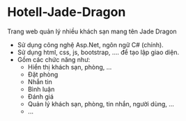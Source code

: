 # Hotell-Jade-Dragon
Trang web quản lý nhiều khách sạn mang tên Jade Dragon
  - Sử dụng công nghệ Asp.Net, ngôn ngữ C# (chính).
  - Sử dụng html, css, js, bootstrap, .... để tạo lập giao diện.
  - Gồm các chức năng như:
      + Hiển thị khách sạn, phòng, ...
      + Đặt phòng
      + Nhắn tin
      + Bình luận
      + Đánh giá
      + Quản lý khách sạn, phòng, tin nhắn, người dùng, ...
      + ...
